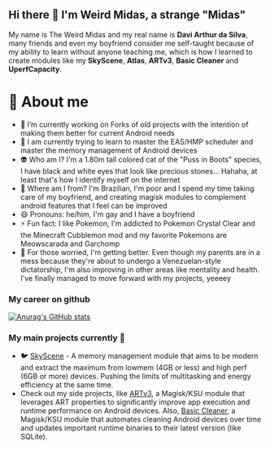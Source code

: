 ## Hi there 👋 I'm Weird Midas, a strange "Midas"

My name is The Weird Midas and my real name is **Davi Arthur da Silva**, many friends and even my boyfriend consider me self-taught because of my ability to learn without anyone teaching me, which is how I learned to create modules like my **SkyScene**, **Atlas**, **ARTv3**, **Basic Cleaner** and **UperfCapacity**.

# 🫠 About me

- 🔭 I’m currently working on Forks of old projects with the intention of making them better for current Android needs
- 🌱 I am currently trying to learn to master the EAS/HMP scheduler and master the memory management of Android devices
- 👽 Who am I? I'm a 1.80m tall colored cat of the "Puss in Boots" species, I have black and white eyes that look like precious stones... Hahaha, at least that's how I identify myself on the internet
- 👣 Where am I from? I'm Brazilian, I'm poor and I spend my time taking care of my boyfriend, and creating magisk modules to complement android features that I feel can be improved
- 😄 Pronouns: he/him, I'm gay and I have a boyfriend
- ⚡ Fun fact: I like Pokemon, I'm addicted to Pokemon Crystal Clear and the Minecraft Cubblemon mod and my favorite Pokemons are Meowscarada and Garchomp
- 🥰 For those worried, I'm getting better. Even though my parents are in a mess because they're about to undergo a Venezuelan-style dictatorship, I'm also improving in other areas like mentality and health. I've finally managed to move forward with my projects, yeeeey
  
### My career on github
[![Anurag's GitHub stats](https://github-readme-stats.vercel.app/api?username=weirdmidas)](https://github.com/anuraghazra/github-readme-stats)

### My main projects currently 🥱
- 🐦 [SkyScene](https://github.com/WeirdMidas/SkyScene-Addon) - A memory management module that aims to be modern and extract the maximum from lowmem (4GB or less) and high perf (6GB or more) devices. Pushing the limits of multitasking and energy efficiency at the same time.
- Check out my side projects, like [ARTv3](https://github.com/WeirdMidas/ARTv3), a Magisk/KSU module that leverages ART properties to significantly improve app execution and runtime performance on Android devices. Also, [Basic Cleaner](https://github.com/WeirdMidas/BasicCleaner), a Magisk/KSU module that automates cleaning Android devices over time and updates important runtime binaries to their latest version (like SQLite).
